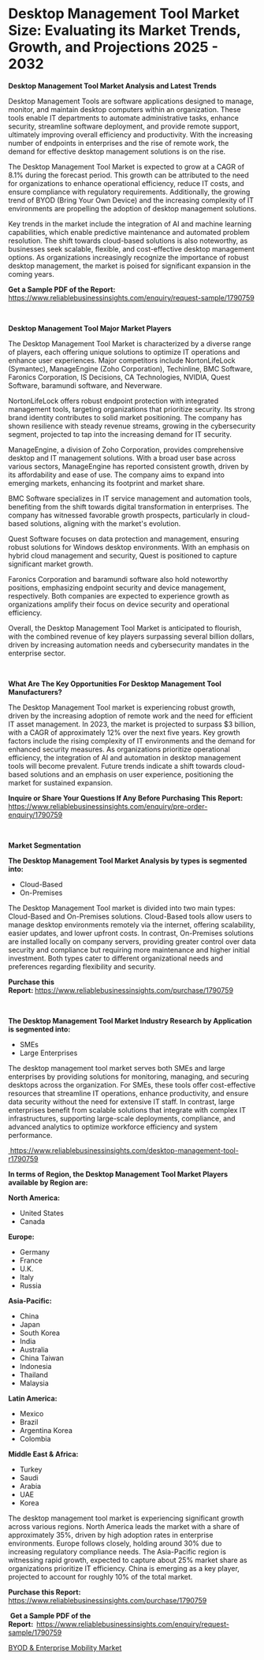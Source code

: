 <p><h1>Desktop Management Tool Market Size: Evaluating its Market Trends, Growth, and Projections 2025 - 2032</h1></p><p><strong>Desktop Management Tool Market Analysis and Latest Trends</strong></p>
<p><p>Desktop Management Tools are software applications designed to manage, monitor, and maintain desktop computers within an organization. These tools enable IT departments to automate administrative tasks, enhance security, streamline software deployment, and provide remote support, ultimately improving overall efficiency and productivity. With the increasing number of endpoints in enterprises and the rise of remote work, the demand for effective desktop management solutions is on the rise.</p><p>The Desktop Management Tool Market is expected to grow at a CAGR of 8.1% during the forecast period. This growth can be attributed to the need for organizations to enhance operational efficiency, reduce IT costs, and ensure compliance with regulatory requirements. Additionally, the growing trend of BYOD (Bring Your Own Device) and the increasing complexity of IT environments are propelling the adoption of desktop management solutions.</p><p>Key trends in the market include the integration of AI and machine learning capabilities, which enable predictive maintenance and automated problem resolution. The shift towards cloud-based solutions is also noteworthy, as businesses seek scalable, flexible, and cost-effective desktop management options. As organizations increasingly recognize the importance of robust desktop management, the market is poised for significant expansion in the coming years.</p></p>
<p><strong>Get a Sample PDF of the Report:&nbsp;</strong> <a href="https://www.reliablebusinessinsights.com/enquiry/request-sample/1790759?utm_campaign=3060&utm_medium=2&utm_source=Github&utm_content=ia&utm_term=10032025&utm_id=desktop-management-tool">https://www.reliablebusinessinsights.com/enquiry/request-sample/1790759</a></p>
<p>&nbsp;</p>
<p><strong>Desktop Management Tool Major Market Players</strong></p>
<p><p>The Desktop Management Tool Market is characterized by a diverse range of players, each offering unique solutions to optimize IT operations and enhance user experiences. Major competitors include NortonLifeLock (Symantec), ManageEngine (Zoho Corporation), Techinline, BMC Software, Faronics Corporation, IS Decisions, CA Technologies, NVIDIA, Quest Software, baramundi software, and Neverware.</p><p>NortonLifeLock offers robust endpoint protection with integrated management tools, targeting organizations that prioritize security. Its strong brand identity contributes to solid market positioning. The company has shown resilience with steady revenue streams, growing in the cybersecurity segment, projected to tap into the increasing demand for IT security.</p><p>ManageEngine, a division of Zoho Corporation, provides comprehensive desktop and IT management solutions. With a broad user base across various sectors, ManageEngine has reported consistent growth, driven by its affordability and ease of use. The company aims to expand into emerging markets, enhancing its footprint and market share.</p><p>BMC Software specializes in IT service management and automation tools, benefiting from the shift towards digital transformation in enterprises. The company has witnessed favorable growth prospects, particularly in cloud-based solutions, aligning with the market's evolution.</p><p>Quest Software focuses on data protection and management, ensuring robust solutions for Windows desktop environments. With an emphasis on hybrid cloud management and security, Quest is positioned to capture significant market growth.</p><p>Faronics Corporation and baramundi software also hold noteworthy positions, emphasizing endpoint security and device management, respectively. Both companies are expected to experience growth as organizations amplify their focus on device security and operational efficiency.</p><p>Overall, the Desktop Management Tool Market is anticipated to flourish, with the combined revenue of key players surpassing several billion dollars, driven by increasing automation needs and cybersecurity mandates in the enterprise sector.</p></p>
<p>&nbsp;</p>
<p><strong>What Are The Key Opportunities For Desktop Management Tool Manufacturers?</strong></p>
<p><p>The Desktop Management Tool market is experiencing robust growth, driven by the increasing adoption of remote work and the need for efficient IT asset management. In 2023, the market is projected to surpass $3 billion, with a CAGR of approximately 12% over the next five years. Key growth factors include the rising complexity of IT environments and the demand for enhanced security measures. As organizations prioritize operational efficiency, the integration of AI and automation in desktop management tools will become prevalent. Future trends indicate a shift towards cloud-based solutions and an emphasis on user experience, positioning the market for sustained expansion.</p></p>
<p><strong>Inquire or Share Your Questions If Any Before Purchasing This Report:</strong> <a href="https://www.reliablebusinessinsights.com/enquiry/pre-order-enquiry/1790759?utm_campaign=3060&utm_medium=2&utm_source=Github&utm_content=ia&utm_term=10032025&utm_id=desktop-management-tool">https://www.reliablebusinessinsights.com/enquiry/pre-order-enquiry/1790759</a></p>
<p>&nbsp;</p>
<p><strong>Market Segmentation</strong></p>
<p><strong>The Desktop Management Tool Market Analysis by types is segmented into:</strong></p>
<p><ul><li>Cloud-Based</li><li>On-Premises</li></ul></p>
<p><p>The Desktop Management Tool market is divided into two main types: Cloud-Based and On-Premises solutions. Cloud-Based tools allow users to manage desktop environments remotely via the internet, offering scalability, easier updates, and lower upfront costs. In contrast, On-Premises solutions are installed locally on company servers, providing greater control over data security and compliance but requiring more maintenance and higher initial investment. Both types cater to different organizational needs and preferences regarding flexibility and security.</p></p>
<p><strong>Purchase this Report:&nbsp;</strong><a href="https://www.reliablebusinessinsights.com/purchase/1790759?utm_campaign=3060&utm_medium=2&utm_source=Github&utm_content=ia&utm_term=10032025&utm_id=desktop-management-tool">https://www.reliablebusinessinsights.com/purchase/1790759</a></p>
<p>&nbsp;</p>
<p><strong>The Desktop Management Tool Market Industry Research by Application is segmented into:</strong></p>
<p><ul><li>SMEs</li><li>Large Enterprises</li></ul></p>
<p><p>The desktop management tool market serves both SMEs and large enterprises by providing solutions for monitoring, managing, and securing desktops across the organization. For SMEs, these tools offer cost-effective resources that streamline IT operations, enhance productivity, and ensure data security without the need for extensive IT staff. In contrast, large enterprises benefit from scalable solutions that integrate with complex IT infrastructures, supporting large-scale deployments, compliance, and advanced analytics to optimize workforce efficiency and system performance.</p></p>
<p><a href="https://www.reliablebusinessinsights.com/desktop-management-tool-r1790759?utm_campaign=3060&utm_medium=2&utm_source=Github&utm_content=ia&utm_term=10032025&utm_id=desktop-management-tool">&nbsp;https://www.reliablebusinessinsights.com/desktop-management-tool-r1790759</a></p>
<p><strong>In terms of Region, the Desktop Management Tool Market Players available by Region are:</strong></p>
<p>
    <p> <strong> North America: </strong>
        <ul>
            <li>United States</li>
            <li>Canada</li>
        </ul>
        </p> 
    <p> <strong> Europe: </strong>
        <ul>
            <li>Germany</li>
            <li>France</li>
            <li>U.K.</li>
            <li>Italy</li>
            <li>Russia</li>
        </ul>
        </p> 
    <p> <strong> Asia-Pacific: </strong>
        <ul>
            <li>China</li>
            <li>Japan</li>
            <li>South Korea</li>
            <li>India</li>
            <li>Australia</li>
            <li>China Taiwan</li>
            <li>Indonesia</li>
            <li>Thailand</li>
            <li>Malaysia</li>
        </ul>
        </p> 
    <p> <strong> Latin America: </strong>
        <ul>
            <li>Mexico</li>
            <li>Brazil</li>
            <li>Argentina Korea</li>
            <li>Colombia</li>
        </ul>
        </p> 
    <p> <strong> Middle East & Africa: </strong>
        <ul>
            <li>Turkey</li>
            <li>Saudi</li>
            <li>Arabia</li>
            <li>UAE</li>
            <li>Korea</li>
        </ul>
    </p>
    </p>
<p><p>The desktop management tool market is experiencing significant growth across various regions. North America leads the market with a share of approximately 35%, driven by high adoption rates in enterprise environments. Europe follows closely, holding around 30% due to increasing regulatory compliance needs. The Asia-Pacific region is witnessing rapid growth, expected to capture about 25% market share as organizations prioritize IT efficiency. China is emerging as a key player, projected to account for roughly 10% of the total market.</p></p>
<p><strong>Purchase this Report: </strong><a href="https://www.reliablebusinessinsights.com/purchase/1790759?utm_campaign=3060&utm_medium=2&utm_source=Github&utm_content=ia&utm_term=10032025&utm_id=desktop-management-tool">https://www.reliablebusinessinsights.com/purchase/1790759</a></p>
<p>&nbsp;<strong>Get a Sample PDF of the Report:&nbsp;&nbsp;</strong><a href="https://www.reliablebusinessinsights.com/enquiry/request-sample/1790759?utm_campaign=3060&utm_medium=2&utm_source=Github&utm_content=ia&utm_term=10032025&utm_id=desktop-management-tool">https://www.reliablebusinessinsights.com/enquiry/request-sample/1790759</a></p>
<p><strong></strong></p>
<p><p><a href="https://github.com/lalolatiot/Market-Research-Report-List-1/blob/main/byod-enterprise-mobility-market.md?utm_campaign=3060&utm_medium=2&utm_source=Github&utm_content=ia&utm_term=10032025&utm_id=desktop-management-tool">BYOD & Enterprise Mobility Market</a></p></p>